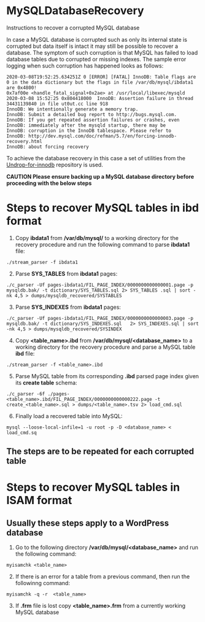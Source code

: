 # MySQLDatabaseRecovery
Instructions to recover a corrupted MySQL database

In case a MySQL database is corrupted such as only its internal state is corrupted but data itself is intact it may still be possible to recover a database. The symptom of such corruption is that MySQL has failed to load database tables due to corrupted or missing indexes. The sample error logging when such corruption has happened looks as follows:
```
2020-03-08T19:52:25.634251Z 0 [ERROR] [FATAL] InnoDB: Table flags are 0 in the data dictionary but the flags in file /var/db/mysql/ibdata1 are 0x4800!
0x7af00e <handle_fatal_signal+0x2ae> at /usr/local/libexec/mysqld
2020-03-08 15:52:25 0x804418000  InnoDB: Assertion failure in thread 34431139840 in file ut0ut.cc line 918
InnoDB: We intentionally generate a memory trap.
InnoDB: Submit a detailed bug report to http://bugs.mysql.com.
InnoDB: If you get repeated assertion failures or crashes, even
InnoDB: immediately after the mysqld startup, there may be
InnoDB: corruption in the InnoDB tablespace. Please refer to
InnoDB: http://dev.mysql.com/doc/refman/5.7/en/forcing-innodb-recovery.html
InnoDB: about forcing recovery
```
To  achieve the database recovery in this case a set of utilities from the [Undrop-for-innodb](https://github.com/maxsteciuk/undrop-for-innodb) repository is used.

**CAUTION Please ensure backing up a MySQL database directory before proceeding with the below steps**

# Steps to recover MySQL tables in ibd format
1. Copy **ibdata1** from **/var/db/mysql/**  to a working directory for the recovery procedure and run the following command to parse **ibdata1** file:
```
./stream_parser -f ibdata1
```
2. Parse **SYS_TABLES** from **ibdata1** pages:
```
./c_parser -Uf pages-ibdata1/FIL_PAGE_INDEX/0000000000000001.page -p mysqldb.bak/ -t dictionary/SYS_TABLES.sql 2> SYS_TABLES .sql | sort -nk 4,5 > dumps/mysqldb_recovered/SYSTABLES
```

3. Parse **SYS_INDEXES** from **ibdata1** pages:  
```
./c_parser -Uf pages-ibdata1/FIL_PAGE_INDEX/0000000000000003.page -p mysqldb.bak/ -t dictionary/SYS_INDEXES.sql   2> SYS_INDEXES.sql | sort -nk 4,5 > dumps/mysqldb_recovered/SYSINDEX
```

4. Copy **<table_name>.ibd** from **/var/db/mysql/<database_name>**  to a working directory for the recovery procedure and parse a MySQL table **ibd** file:
```
./stream_parser -f <table_name>.ibd
```

5. Parse MySQL table from its corresponding **.ibd** parsed page index given its **create table** schema:
```
./c_parser -6f ./pages-<table_name>.ibd/FIL_PAGE_INDEX/0000000000000222.page -t create_<table_name>.sql > dumps/<table_name>.tsv 2> load_cmd.sql
```

6. Finally load a recovered table into MySQL: 
```
mysql --loose-local-infile=1 -u root -p -D <database_name> < load_cmd.sq
```
## The steps are to be repeated for each corrupted table

# Steps to recover MySQL tables in ISAM format
## Usually these steps apply to a WordPress database

1. Go to the following directory **/var/db/mysql/<database_name>** and run the following command:
```
myisamchk <table_name>
```
2. If there is an error for a table from a previous command, then run the followinng command:
```
myisamchk -q -r  <table_name>
```
3. If **.frm** file is lost  copy **<table_name>.frm** from a currently working MySQL database
